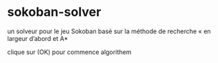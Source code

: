 # sokoban-solver
un solveur pour le jeu Sokoban basé sur la méthode de recherche « en largeur  d’abord  et A*

clique sur (OK) pour commence algorithem
